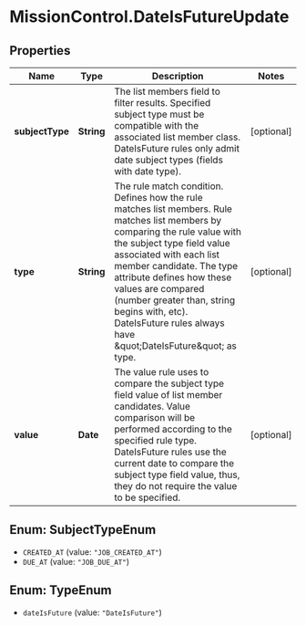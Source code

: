 # MissionControl.DateIsFutureUpdate

## Properties
Name | Type | Description | Notes
------------ | ------------- | ------------- | -------------
**subjectType** | **String** | The list members field to filter results. Specified subject type must be compatible with the associated list member class. DateIsFuture rules only admit date subject types (fields with date type). | [optional] 
**type** | **String** | The rule match condition. Defines how the rule matches list members. Rule matches list members by comparing the rule value with the subject type field value associated with each list member candidate. The type attribute defines how these values are compared (number greater than, string begins with, etc). DateIsFuture rules always have \&quot;DateIsFuture\&quot; as type. | [optional] 
**value** | **Date** | The value rule uses to compare the subject type field value of list member candidates. Value comparison will be performed according to the specified rule type. DateIsFuture rules use the current date to compare the subject type field value, thus, they do not require the value to be specified. | [optional] 

<a name="SubjectTypeEnum"></a>
## Enum: SubjectTypeEnum

* `CREATED_AT` (value: `"JOB_CREATED_AT"`)
* `DUE_AT` (value: `"JOB_DUE_AT"`)


<a name="TypeEnum"></a>
## Enum: TypeEnum

* `dateIsFuture` (value: `"DateIsFuture"`)

